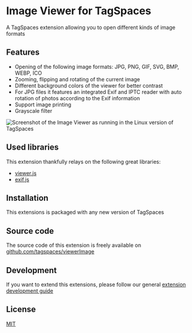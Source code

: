 # Image Viewer for TagSpaces

A TagSpaces extension allowing you to open different kinds of image formats

## Features

* Opening of the following image formats: JPG, PNG, GIF, SVG, BMP, WEBP, ICO 
* Zooming, flipping and rotating of the current image
* Different background colors of the viewer for better contrast
* For JPG files it features an integrated Exif and IPTC reader with auto rotation of photos according to the Exif information
* Support image printing
* Grayscale filter

![Screenshot of the Image Viewer as running in the Linux version of TagSpaces](https://docs.tagspaces.org/media/extensions/viewer-image-demo.gif)

## Used libraries
This extension thankfully relays on the following great libraries:

* [viewer.js](https://fengyuanchen.github.io/viewerjs/)
* [exif.js](https://github.com/exif-js/exif-js) 

## Installation

This extensions is packaged with any new version of TagSpaces

## Source code

The source code of this extension is freely available on [github.com/tagspaces/viewerImage](https://github.com/tagspaces/viewerImage/)

## Development

If you want to extend this extensions, please follow our general [extension development guide](https://docs.tagspaces.org/dev/extension-development-guide)

## License

[MIT](https://github.com/tagspaces/viewerImage/blob/master/LICENSE.txt)
